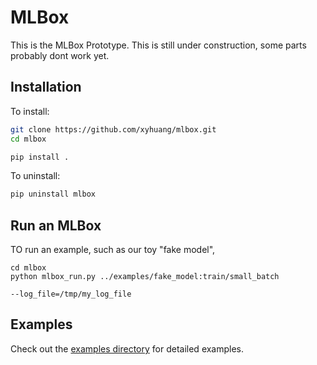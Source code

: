 # MLBox

This is the MLBox Prototype. This is  still under construction, some parts probably dont work yet.

## Installation

To install:

```sh
git clone https://github.com/xyhuang/mlbox.git
cd mlbox

pip install .
```

To uninstall:

```sh
pip uninstall mlbox
```

## Run an MLBox

TO run an example, such as our toy "fake model", 

```# To use the default values
cd mlbox
python mlbox_run.py ../examples/fake_model:train/small_batch
```

```# To override and specify different files, 
--log_file=/tmp/my_log_file
```

## Examples

Check out the [examples directory](examples) for detailed examples.
